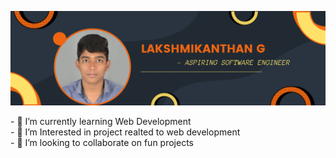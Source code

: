 
<a href="https://www.linkedin.com/in/lakshmikanthan-g-90bba4213/"> <img src="https://github.com/LAKSHMIKANTHAN-G/LAKSHMIKANTHAN-G/blob/main/LAKSHMIKANTHAN.png"></img></a>


​-​ 🚀 I’m currently learning Web Development 
<br>
​-​ 🔭 I’m Interested in project realted to web development
<br>
​-​ 👯 I’m looking to collaborate on fun projects 
<br>



